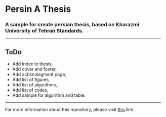 # Persin A Thesis
### A sample for create persian thesis, based on Kharazmi University of Tehran Standards.
---
## ToDo
 * Add index to thesis,
 * Add cover and footer,
 * Add achknolegment page,
 * Add list of figures,
 * Add list of algorithms,
 * Add list of codes,
 * Add sample for algorithm and table.
---
For more information about this repository, please visit [this]() link.